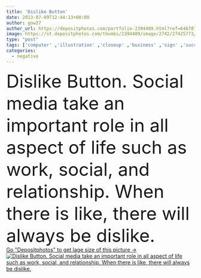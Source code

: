 ```yaml
---
title: 'Dislike Button'
date: 2013-07-09T12:44:13+00:00
author: gow27
author_url: https://depositphotos.com/portfolio-2394409.html?ref=64678756
image: https://st.depositphotos.com/thumbs/2394409/image/2742/27425773/api_thumb_450.jpg?forcejpeg=true
type: "post"
tags: ['computer' ,'illustration' ,'closeup' ,'business' ,'sign' ,'success' ,'attitude' ,'connection' ,'technology' ,'3d' ,'symbol' ,'emotion' ,'concept' ,'idea' ,'icon' ,'service' ,'button' ,'keyboard' ,'digital' ,'press' ,'laptop' ,'pc' ,'network' ,'tool' ,'internet' ,'click' ,'web' ,'negative' ,'online' ,'website' ,'system' ,'quality' ,'media' ,'choice' ,'innovation' ,'control' ,'social' ,'share' ,'decision' ,'word' ,'networking' ,'enter' ,'relationship' ,'like' ,'interaction' ,'program' ,'fail' ,'trend' ,'comment' ,'comments' ]
categories: 
  - negative
---
```

<div aling="center">
            <font size="60"> Dislike Button. Social media take an important role in all aspect of life such as work, social, and relationship. When there is like, there will always be dislike.</font>   
</div>
<div>
    <a href='https://st.depositphotos.com/thumbs/2394409/image/2742/27425773/api_thumb_450.jpg?forcejpeg=true?ref=64678756' target=_blank > Go "Depositphotos" to get lage size of this picture ->
        <img href='https://st.depositphotos.com/thumbs/2394409/image/2742/27425773/api_thumb_450.jpg?forcejpeg=true?ref=64678756' src='https://st.depositphotos.com/2394409/2742/i/950/depositphotos_27425773-stock-photo-dislike-button.jpg?forcejpeg=true' alt='Dislike Button. Social media take an important role in all aspect of life such as work, social, and relationship. When there is like, there will always be dislike.' >
    </a>
</div>
